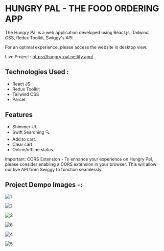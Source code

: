 
# HUNGRY PAL - THE FOOD ORDERING APP

The Hungry Pal is a web application developed using React.js, Tailwind CSS, Redux Toolkit, Swiggy's API.

For an optimal experience, please access the website in desktop view.

Live Project : https://hungry-pal.netlify.app/


## Technologies Used :

- React JS
- Redux Toolkit
- Tailwind CSS
- Parcel


## Features

- Shimmer UI.
- Swift Searching 🔍
- Add to cart.
- Clear cart.
- Online/offline status.

 Important: CORS Extension  - To enhance your experience on Hungry Pal, please consider enabling a CORS extension in your browser. This will allow our live API from Swiggy to function seamlessly. 


 ## Project Dempo Images -:
 
![1](https://github.com/Anki908/Hungry_Pal/assets/89961867/76c0bd99-b448-465a-856c-b2e600f84205)

![2](https://github.com/Anki908/Hungry_Pal/assets/89961867/3aa74e47-6e1a-4ceb-9194-b7a74309728e)

![3](https://github.com/Anki908/Hungry_Pal/assets/89961867/d38a63c3-be87-4fe3-9b6c-8ed374a5aa51)

![6](https://github.com/Anki908/Hungry_Pal/assets/89961867/5aa39e3d-121f-4df1-a94f-1372c5d8f2e4)

![4](https://github.com/Anki908/Hungry_Pal/assets/89961867/fb07c6cf-a24c-4736-9381-37ea396de9d0)

![5](https://github.com/Anki908/Hungry_Pal/assets/89961867/bb126129-073c-46b2-ac1f-233f2c1b8351)
